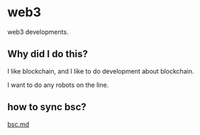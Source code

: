 # web3
web3 developments.

## Why did I do this?

I like blockchain, and I like to do development about blockchain.

I want to do any robots on the line.

## how to sync bsc?

[bsc.md](bsc.md)